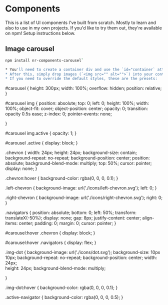 # Components
This is a list of UI components I've built from scratch. Mostly to learn and also to use in my own projects. If you'd like to try them out, they're available on npm! Setup instructions below.

## Image carousel
```bash
npm install nr-components-carousel`

* You'll need to create a container div and use the `id="container` attribute
* After this, simply drop images (`<img src="" alt="">`) into your container and the carousel should pick them up and render them
* If you need to override the default styles, these are the presets:

```
#carousel {
    height: 300px;
    width: 100%;
    overflow: hidden;
    position: relative;
}

#carousel img {
    position: absolute;
    top: 0;
    left: 0;
    height: 100%;
    width: 100%;
    object-fit: cover;
    object-position: center;
    opacity: 0;
    transition: opacity 0.5s ease;
    z-index: 0;
    pointer-events: none;
    
}

#carousel img.active {
    opacity: 1;
}

#carousel .active {
    display: block;
}

.chevron {
    width: 24px;
    height: 24px;
    background-size: contain;
    background-repeat: no-repeat;
    background-position: center;
    position: absolute;
    background-blend-mode: multiply;
    top: 50%;
    cursor: pointer;
    display: none;
}

.chevron:hover {
    background-color: rgba(0, 0, 0, 0.1);
}

.left-chevron {
    background-image: url('./icons/left-chevron.svg');
    left: 0;
}

.right-chevron {
    background-image: url('./icons/right-chevron.svg');
    right: 0;
}

.navigators {
    position: absolute;
    bottom: 0;
    left: 50%;
    transform: translateX(-50%);
    display: none;
    gap: 8px;
    justify-content: center;
    align-items: center;
    padding: 0;
    margin: 0;
    cursor: pointer;
}

#carousel:hover .chevron {
    display: block;
}

#carousel:hover .navigators {
    display: flex;
}

.img-dot {
    background-image: url('./icons/dot.svg');
    background-size: 10px 10px;
    background-repeat: no-repeat;
    background-position: center;
    width: 24px;  
    height: 24px;
    background-blend-mode: multiply;
    
}

.img-dot:hover {
    background-color: rgba(0, 0, 0, 0.1);
}

.active-navigator {
    background-color: rgba(0, 0, 0, 0.5);
}
```

